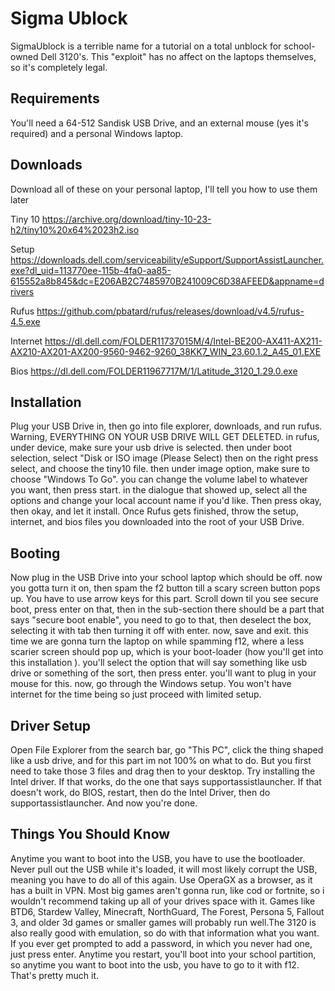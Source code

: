 # Sigma Ublock
SigmaUblock is a terrible name for a tutorial on a total unblock for school-owned Dell 3120's. This "exploit" has no affect on the laptops themselves, so it's completely legal. 
## Requirements
You'll need a 64-512 Sandisk USB Drive, and an external mouse (yes it's required) and a personal Windows laptop. 
## Downloads
Download all of these on your personal laptop, I'll tell you how to use them later

Tiny 10 https://archive.org/download/tiny-10-23-h2/tiny10%20x64%2023h2.iso 

Setup https://downloads.dell.com/serviceability/eSupport/SupportAssistLauncher.exe?dl_uid=113770ee-115b-4fa0-aa85-615552a8b845&dc=E206AB2C7485970B241009C6D38AFEED&appname=drivers 

Rufus https://github.com/pbatard/rufus/releases/download/v4.5/rufus-4.5.exe  

Internet https://dl.dell.com/FOLDER11737015M/4/Intel-BE200-AX411-AX211-AX210-AX201-AX200-9560-9462-9260_38KK7_WIN_23.60.1.2_A45_01.EXE 

Bios https://dl.dell.com/FOLDER11967717M/1/Latitude_3120_1.29.0.exe
## Installation
Plug your USB Drive in, then go into file explorer, downloads, and run rufus. Warning, EVERYTHING ON YOUR USB DRIVE WILL GET DELETED. in rufus, under device, make sure your usb drive is selected. then under boot selection, select "Disk or ISO image (Please Select) then on the right press select, and choose the tiny10 file. then under image option, make sure to choose "Windows To Go". you can change the volume label to whatever you want, then press start. in the dialogue that showed up, select all the options and change your local account name if you'd like. Then press okay, then okay, and let it install. Once Rufus gets finished, throw the setup, internet, and bios files you downloaded into the root of your USB Drive. 


    
## Booting
Now plug in the USB Drive into your school laptop which should be off. now you gotta turn it on, then spam the f2 button till a scary screen button pops up. You have to use arrow keys for this part. Scroll down til you see secure boot, press enter on that, then in the sub-section there should be a part that says "secure boot enable", you need to go to that, then deselect the box, selecting it with tab then turning it off with enter. now, save and exit. this time we are gonna turn the laptop on while spamming f12, where a less scarier screen should pop up, which is your boot-loader (how you'll get into this installation ). you'll select the option that will say something like usb drive or something of the sort, then press enter. you'll want to plug in your mouse for this. now, go through the Windows setup. You won't have internet for the time being so just proceed with limited setup. 
## Driver Setup
Open File Explorer from the search bar, go "This PC", click the thing shaped like a usb drive, and for this part im not 100% on what to do. But you first need to take those 3 files and drag then to your desktop. Try installing the Intel driver. If that works, do the one that says supportassistlauncher. If that doesn't work, do BIOS, restart, then do the Intel Driver, then do supportassistlauncher. And now you're done. 
## Things You Should Know
Anytime you want to boot into the USB, you have to use the bootloader. Never pull out the USB while it's loaded, it will most likely corrupt the USB, meaning you have to do all of this again. Use OperaGX as a browser, as it has a built in VPN. Most big games aren't gonna run, like cod or fortnite, so i wouldn't recommend taking up all of your drives space with it. Games like BTD6, Stardew Valley, Minecraft, NorthGuard, The Forest, Persona 5, Fallout 3, and older 3d games or smaller games will probably run well.The 3120 is also really good with emulation, so do with that information what you want. If you ever get prompted to add a password, in which you never had one, just press enter. Anytime you restart, you'll boot into your school partition, so anytime you want to boot into the usb, you have to go to it with f12. That's pretty much it. 
